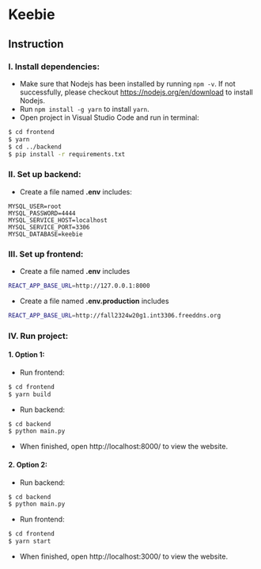 # Keebie

## Instruction

### I. Install dependencies:
* Make sure that Nodejs has been installed by running `npm -v`. If not successfully, please checkout https://nodejs.org/en/download to install Nodejs.
* Run `npm install -g yarn` to install `yarn`.
* Open project in Visual Studio Code and run in terminal:
```bash
$ cd frontend
$ yarn
$ cd ../backend
$ pip install -r requirements.txt
```

### II. Set up backend:
* Create a file named **.env** includes:
```
MYSQL_USER=root
MYSQL_PASSWORD=4444
MYSQL_SERVICE_HOST=localhost
MYSQL_SERVICE_PORT=3306
MYSQL_DATABASE=keebie
```

### III. Set up frontend:
* Create a file named **.env** includes
```bash
REACT_APP_BASE_URL=http://127.0.0.1:8000
```
* Create a file named **.env.production** includes
```bash
REACT_APP_BASE_URL=http://fall2324w20g1.int3306.freeddns.org 
```

### IV. Run project:
#### 1. Option 1:
* Run frontend:
```bash
$ cd frontend
$ yarn build
```
* Run backend:
```bash
$ cd backend
$ python main.py
```
* When finished, open http://localhost:8000/ to view the website.

#### 2. Option 2:
* Run backend:
```bash
$ cd backend
$ python main.py
```
* Run frontend:
```bash
$ cd frontend
$ yarn start
```
* When finished, open http://localhost:3000/ to view the website.
